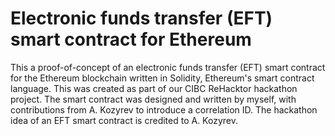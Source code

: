 # Electronic funds transfer (EFT) smart contract for Ethereum
This a proof-of-concept of an electronic funds transfer (EFT) smart contract for the Ethereum blockchain written in Solidity, Ethereum's smart contract language. This was created as part of our CIBC ReHacktor hackathon project. The smart contract was designed and written by myself, with contributions from A. Kozyrev to introduce a correlation ID. The hackathon idea of an EFT smart contract is credited to A. Kozyrev.
